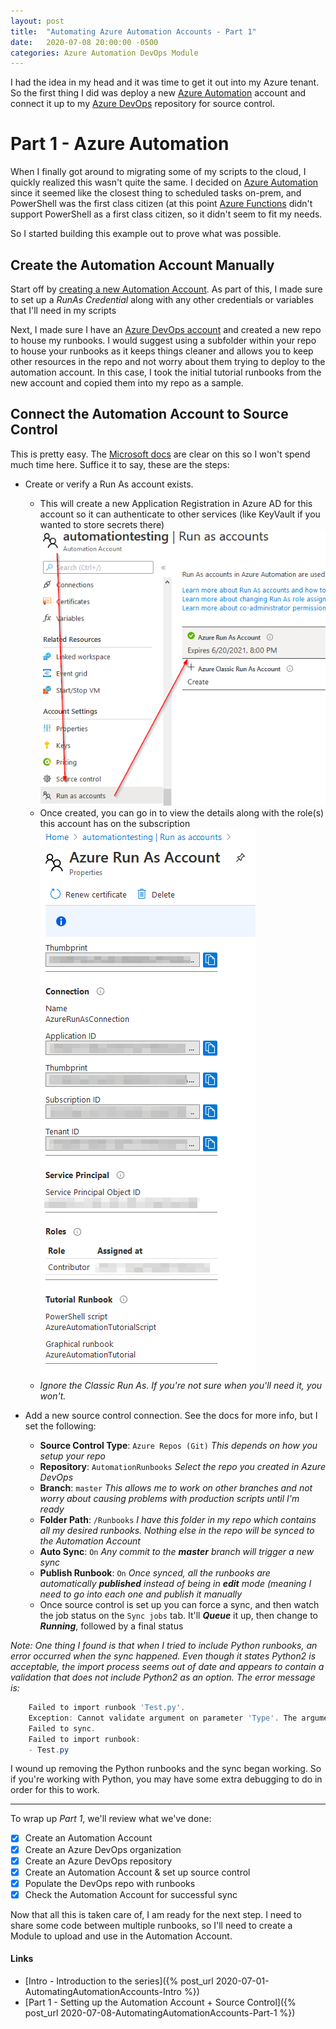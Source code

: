 ```yaml
---
layout: post
title:  "Automating Azure Automation Accounts - Part 1"
date:   2020-07-08 20:00:00 -0500
categories: Azure Automation DevOps Module
---
```


I had the idea in my head and it was time to get it out into my Azure tenant. So the first thing I did was deploy a new [Azure Automation](https://docs.microsoft.com/en-us/azure/automation/automation-intro) account and connect it up to my [Azure DevOps](https://azure.microsoft.com/en-us/solutions/devops/) repository for source control.

<!--more-->

# Part 1 - Azure Automation

When I finally got around to migrating some of my scripts to the cloud, I quickly realized this wasn't quite the same. I decided on [Azure Automation](https://docs.microsoft.com/en-us/azure/automation/) since it seemed like the closest thing to scheduled tasks on-prem, and PowerShell was the first class citizen (at this point [Azure Functions](https://azure.microsoft.com/en-us/services/functions/) didn't support PowerShell as a first class citizen, so it didn't seem to fit my needs. 

So I started building this example out to prove what was possible.

## Create the Automation Account Manually
Start off by [creating a new Automation Account](https://docs.microsoft.com/en-us/azure/automation/automation-quickstart-create-account). As part of this, I made sure to set up a *RunAs Credential* along with any other credentials or variables that I'll need in my scripts

Next, I made sure I have an [Azure DevOps account](https://dev.azure.com) and created a new repo to house my runbooks. I would suggest using a subfolder within your repo to house your runbooks as it keeps things cleaner and allows you to keep other resources in the repo and not worry about them trying to deploy to the automation account. In this case, I took the initial tutorial runbooks from the new account and copied them into my repo as a sample. 

## Connect the Automation Account to Source Control
This is pretty easy. The [Microsoft docs](https://docs.microsoft.com/en-us/azure/automation/source-control-integration) are clear on this so I won't spend much time here. Suffice it to say, these are the steps:

* Create or verify a Run As account exists. 
  * This will create a new Application Registration in Azure AD for this account so it can authenticate to other services (like KeyVault if you wanted to store secrets there)
  <br />![Create Run As Account](/assets/aaa1-01.png)
  * Once created, you can go in to view the details along with the role(s) this account has on the subscription
  <br />![Details](/assets/aaa1-02.png)
  * *Ignore the *Classic* Run As. If you're not sure when you'll need it, you won't.* 

* Add a new source control connection. See the docs for more info, but I set the following:
  * **Source Control Type**: `Azure Repos (Git)` *This depends on how you setup your repo*
  * **Repository**: `AutomationRunbooks` *Select the repo you created in Azure DevOps*
  * **Branch**: `master` *This allows me to work on other branches and not worry about causing problems with production scripts until I'm ready*
  * **Folder Path**: `/Runbooks` *I have this folder in my repo which contains all my desired runbooks. Nothing else in the repo will be synced to the Automation Account*
  * **Auto Sync**: `On` *Any commit to the **master** branch will trigger a new sync*
  * **Publish Runbook**: `On` *Once synced, all the runbooks are automatically **published** instead of being in **edit** mode (meaning I need to go into each one and publish it manually*
  * Once source control is set up you can force a sync, and then watch the job status on the `Sync jobs` tab. It'll ***Queue*** it up, then change to ***Running***, followed by a final status

*Note: One thing I found is that when I tried to include Python runbooks, an error occurred when the sync happened. Even though it states Python2 is acceptable, the import process seems out of date and appears to contain a validation that does not include Python2 as an option. The error message is:*
```PowerShell
    Failed to import runbook 'Test.py'.
    Exception: Cannot validate argument on parameter 'Type'. The argument "Python2" does not belong to the set "Graph,PowerShell,PowerShellWorkflow" specified by the ValidateSet attribute. Supply an argument that is in the set and then try the command again.
	Failed to sync. 
	Failed to import runbook:
	- Test.py
```
I wound up removing the Python runbooks and the sync began working. So if you're working with Python, you may have some extra debugging to do in order for this to work.

-----
To wrap up *Part 1*, we'll review what we've done:
* [x] Create an Automation Account
* [x] Create an Azure DevOps organization
* [x] Create an Azure DevOps repository
* [x] Create an Automation Account & set up source control
* [x] Populate the DevOps repo with runbooks
* [x] Check the Automation Account for successful sync

Now that all this is taken care of, I am ready for the next step. I need to share some code between multiple runbooks, so I'll need to create a Module to upload and use in the Automation Account. 

#### Links
* [Intro  - Introduction to the series]({% post_url 2020-07-01-AutomatingAutomationAccounts-Intro %})
* [Part 1 - Setting up the Automation Account + Source Control]({% post_url 2020-07-08-AutomatingAutomationAccounts-Part-1 %})
